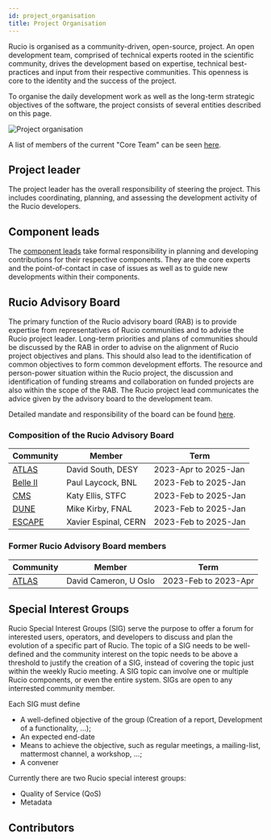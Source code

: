 ```yaml
---
id: project_organisation
title: Project Organisation
---
```


Rucio is organised as a community-driven, open-source, project.
An open development team, comprised of technical experts rooted in the scientific 
community, drives the development based on expertise, technical best-practices and 
input from their respective communities. This openness is core to the identity and
the success of the project.

To organise the daily development work as well as the long-term strategic objectives
of the software, the project consists of several entities described on this page.

![Project organisation](/img/project_organisation.svg)

A list of members of the current "Core Team" can be seen [here](https://rucio.cern.ch/team.html).

## Project leader

The project leader has the overall responsibility of steering the project. This 
includes coordinating, planning, and assessing the development activity of the 
Rucio developers. 

## Component leads

The [component leads](component_leads.md) take formal responsibility in planning
and developing contributions for their respective components. They are the 
core experts and the point-of-contact in case of issues as well as to guide new 
developments within their components.

## Rucio Advisory Board

The primary function of the Rucio advisory board (RAB) is to provide expertise from 
representatives of Rucio communities and to advise the Rucio project leader. 
Long-term priorities and plans of communities should be discussed by the RAB in order 
to advise on the alignment of Rucio project objectives and plans. This should also 
lead to the identification of common objectives to form common development efforts. 
The resource and person-power situation within the Rucio project, the discussion and 
identification of funding streams and collaboration on funded projects are also 
within the scope of the RAB. The Rucio project lead communicates the advice given by 
the advisory board to the development team.

Detailed mandate and responsibility of the board can be found [here](rucio_advisory_board.md).

### Composition of the Rucio Advisory Board

| Community                           | Member                | Term                 |
| ----------------------------------- | --------------------- | -------------------- |
| [ATLAS](https://atlas.cern)         | David South, DESY     | 2023-Apr to 2025-Jan |
| [Belle II](https://www.belle2.org)  | Paul Laycock, BNL     | 2023-Feb to 2025-Jan |
| [CMS](https://cms.cern)             | Katy Ellis, STFC      | 2023-Feb to 2025-Jan |
| [DUNE](https://www.dunescience.org) | Mike Kirby, FNAL      | 2023-Feb to 2025-Jan |
| [ESCAPE](https://projectescape.eu)  | Xavier Espinal, CERN  | 2023-Feb to 2025-Jan |

### Former Rucio Advisory Board members

| Community                           | Member                | Term                 |
| ----------------------------------- | --------------------- | -------------------- |
| [ATLAS](https://atlas.cern)         | David Cameron, U Oslo | 2023-Feb to 2023-Apr |

## Special Interest Groups

Rucio Special Interest Groups (SIG) serve the purpose to offer a forum for interested users,
operators, and developers to discuss and plan the evolution of a specific part of Rucio.
The topic of a SIG needs to be well-defined and the community interest on the topic
needs to be above a threshold to justify the creation of a SIG, instead of covering the
topic just within the weekly Rucio meeting. A SIG topic can involve one or multiple 
Rucio components, or even the entire system. SIGs are open to any interrested community
member.

Each SIG must define

  - A well-defined objective of the group (Creation of a report, Development of 
    a functionality, ...);
  - An expected end-date
  - Means to achieve the objective, such as regular meetings, a mailing-list, mattermost 
    channel, a workshop, ...;
  - A convener

Currently there are two Rucio special interest groups:

  - Quality of Service (QoS)
  - Metadata

## Contributors
